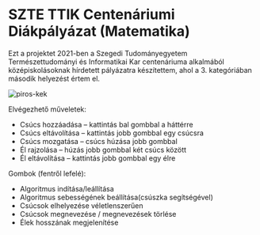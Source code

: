 ﻿# SZTE TTIK Centenáriumi Diákpályázat (Matematika)

Ezt a projektet 2021-ben a Szegedi Tudományegyetem Természettudományi és Informatikai Kar centenáriuma alkalmából középiskolásoknak hírdetett pályázatra készítettem, ahol a 3. kategóriában második helyezést értem el.

![piros-kek](https://github.com/palmarbg/SZTE_TTIK_Centenariumi_Diakpalyazat/assets/101936625/8d00eb8c-a2d8-4194-a6f0-9fb729ac41c1)


Elvégezhető műveletek:
* Csúcs hozzáadása – kattintás bal gombbal a háttérre
* Csúcs eltávolítása – kattintás jobb gombbal egy csúcsra
* Csúcs mozgatása – csúcs húzása jobb gombbal
* Él rajzolása – húzás jobb gombbal két csúcs között
* Él eltávolítása – kattintás jobb gombbal egy élre

Gombok (fentről lefelé):
* Algoritmus indítása/leállítása
* Algoritmus sebességének beállítása(csúszka segítségével)
* Csúcsok elhelyezése véletlenszerűen
* Csúcsok megnevezése / megnevezések törlése
* Élek hosszának megjelenítése
